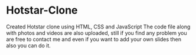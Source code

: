 # Hotstar-Clone
Created Hotstar clone using HTML, CSS and JavaScript
The code file along with photos and videos are also uploaded, still if you find any problem you are free to contact me and even if you want to add your own slides then also you can do it.
